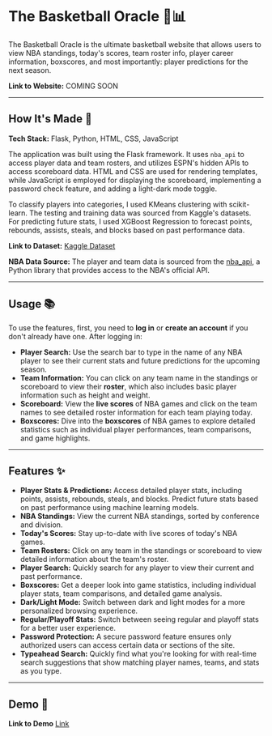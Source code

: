 # The Basketball Oracle 🏀📊

The Basketball Oracle is the ultimate basketball website that allows users to view NBA standings, today's scores, team roster info, player career information, boxscores, and most importantly: player predictions for the next season.

**Link to Website:** COMING SOON

---

## How It's Made 🔧

**Tech Stack:** Flask, Python, HTML, CSS, JavaScript

The application was built using the Flask framework. It uses `nba_api` to access player data and team rosters, and utilizes ESPN's hidden APIs to access scoreboard data. HTML and CSS are used for rendering templates, while JavaScript is employed for displaying the scoreboard, implementing a password check feature, and adding a light-dark mode toggle.

To classify players into categories, I used KMeans clustering with scikit-learn. The testing and training data was sourced from Kaggle's datasets. For predicting future stats, I used XGBoost Regression to forecast points, rebounds, assists, steals, and blocks based on past performance data.

**Link to Dataset:** [Kaggle Dataset](https://www.kaggle.com/datasets/sumitrodatta/nba-aba-baa-stats)

**NBA Data Source:** The player and team data is sourced from the [nba_api](https://github.com/swar/nba_api), a Python library that provides access to the NBA's official API.

---

## Usage 📚

To use the features, first, you need to **log in** or **create an account** if you don't already have one. After logging in:

- **Player Search:** Use the search bar to type in the name of any NBA player to see their current stats and future predictions for the upcoming season.
- **Team Information:** You can click on any team name in the standings or scoreboard to view their **roster**, which also includes basic player information such as height and weight.
- **Scoreboard:** View the **live scores** of NBA games and click on the team names to see detailed roster information for each team playing today.
- **Boxscores:** Dive into the **boxscores** of NBA games to explore detailed statistics such as individual player performances, team comparisons, and game highlights.

---

## Features ✨

- **Player Stats & Predictions:** Access detailed player stats, including points, assists, rebounds, steals, and blocks. Predict future stats based on past performance using machine learning models.
- **NBA Standings:** View the current NBA standings, sorted by conference and division.
- **Today's Scores:** Stay up-to-date with live scores of today's NBA games.
- **Team Rosters:** Click on any team in the standings or scoreboard to view detailed information about the team's roster.
- **Player Search:** Quickly search for any player to view their current and past performance.
- **Boxscores:** Get a deeper look into game statistics, including individual player stats, team comparisons, and detailed game analysis.
- **Dark/Light Mode:** Switch between dark and light modes for a more personalized browsing experience.
- **Regular/Playoff Stats:** Switch between seeing regular and playoff stats for a better user experience.
- **Password Protection:** A secure password feature ensures only authorized users can access certain data or sections of the site.
- **Typeahead Search:** Quickly find what you're looking for with real-time search suggestions that show matching player names, teams, and stats as you type.

---

## Demo 🔨

**Link to Demo** [Link](https://youtu.be/Uz3WYmtiEr4)
